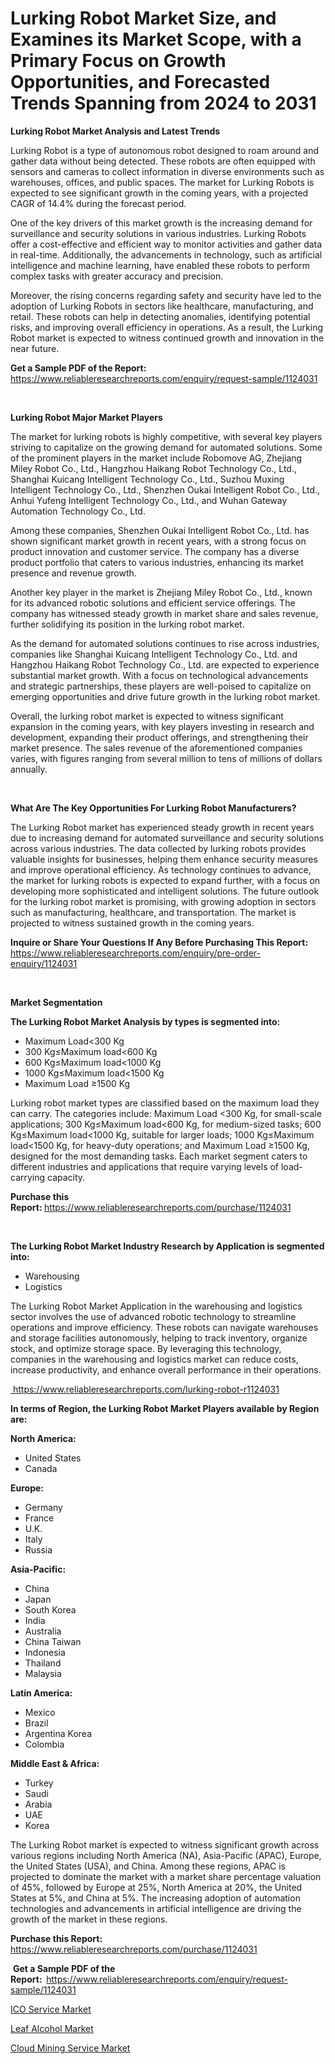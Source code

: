 <p><h1>Lurking Robot Market Size, and Examines its Market Scope, with a Primary Focus on Growth Opportunities, and Forecasted Trends Spanning from 2024 to 2031</h1></p><p><strong>Lurking Robot Market Analysis and Latest Trends</strong></p>
<p><p>Lurking Robot is a type of autonomous robot designed to roam around and gather data without being detected. These robots are often equipped with sensors and cameras to collect information in diverse environments such as warehouses, offices, and public spaces. The market for Lurking Robots is expected to see significant growth in the coming years, with a projected CAGR of 14.4% during the forecast period.</p><p>One of the key drivers of this market growth is the increasing demand for surveillance and security solutions in various industries. Lurking Robots offer a cost-effective and efficient way to monitor activities and gather data in real-time. Additionally, the advancements in technology, such as artificial intelligence and machine learning, have enabled these robots to perform complex tasks with greater accuracy and precision.</p><p>Moreover, the rising concerns regarding safety and security have led to the adoption of Lurking Robots in sectors like healthcare, manufacturing, and retail. These robots can help in detecting anomalies, identifying potential risks, and improving overall efficiency in operations. As a result, the Lurking Robot market is expected to witness continued growth and innovation in the near future.</p></p>
<p><strong>Get a Sample PDF of the Report:&nbsp;</strong> <a href="https://www.reliableresearchreports.com/enquiry/request-sample/1124031">https://www.reliableresearchreports.com/enquiry/request-sample/1124031</a></p>
<p>&nbsp;</p>
<p><strong>Lurking Robot Major Market Players</strong></p>
<p><p>The market for lurking robots is highly competitive, with several key players striving to capitalize on the growing demand for automated solutions. Some of the prominent players in the market include Robomove AG, Zhejiang Miley Robot Co., Ltd., Hangzhou Haikang Robot Technology Co., Ltd., Shanghai Kuicang Intelligent Technology Co., Ltd., Suzhou Muxing Intelligent Technology Co., Ltd., Shenzhen Oukai Intelligent Robot Co., Ltd., Anhui Yufeng Intelligent Technology Co., Ltd., and Wuhan Gateway Automation Technology Co., Ltd.</p><p>Among these companies, Shenzhen Oukai Intelligent Robot Co., Ltd. has shown significant market growth in recent years, with a strong focus on product innovation and customer service. The company has a diverse product portfolio that caters to various industries, enhancing its market presence and revenue growth.</p><p>Another key player in the market is Zhejiang Miley Robot Co., Ltd., known for its advanced robotic solutions and efficient service offerings. The company has witnessed steady growth in market share and sales revenue, further solidifying its position in the lurking robot market.</p><p>As the demand for automated solutions continues to rise across industries, companies like Shanghai Kuicang Intelligent Technology Co., Ltd. and Hangzhou Haikang Robot Technology Co., Ltd. are expected to experience substantial market growth. With a focus on technological advancements and strategic partnerships, these players are well-poised to capitalize on emerging opportunities and drive future growth in the lurking robot market.</p><p>Overall, the lurking robot market is expected to witness significant expansion in the coming years, with key players investing in research and development, expanding their product offerings, and strengthening their market presence. The sales revenue of the aforementioned companies varies, with figures ranging from several million to tens of millions of dollars annually.</p></p>
<p>&nbsp;</p>
<p><strong>What Are The Key Opportunities For Lurking Robot Manufacturers?</strong></p>
<p><p>The Lurking Robot market has experienced steady growth in recent years due to increasing demand for automated surveillance and security solutions across various industries. The data collected by lurking robots provides valuable insights for businesses, helping them enhance security measures and improve operational efficiency. As technology continues to advance, the market for lurking robots is expected to expand further, with a focus on developing more sophisticated and intelligent solutions. The future outlook for the lurking robot market is promising, with growing adoption in sectors such as manufacturing, healthcare, and transportation. The market is projected to witness sustained growth in the coming years.</p></p>
<p><strong>Inquire or Share Your Questions If Any Before Purchasing This Report:</strong> <a href="https://www.reliableresearchreports.com/enquiry/pre-order-enquiry/1124031">https://www.reliableresearchreports.com/enquiry/pre-order-enquiry/1124031</a></p>
<p>&nbsp;</p>
<p><strong>Market Segmentation</strong></p>
<p><strong>The Lurking Robot Market Analysis by types is segmented into:</strong></p>
<p><ul><li>Maximum Load<300 Kg</li><li>300 Kg≤Maximum load<600 Kg</li><li>600 Kg≤Maximum load<1000 Kg</li><li>1000 Kg≤Maximum load<1500 Kg</li><li>Maximum Load ≥1500 Kg</li></ul></p>
<p><p>Lurking robot market types are classified based on the maximum load they can carry. The categories include: Maximum Load <300 Kg, for small-scale applications; 300 Kg≤Maximum load<600 Kg, for medium-sized tasks; 600 Kg≤Maximum load<1000 Kg, suitable for larger loads; 1000 Kg≤Maximum load<1500 Kg, for heavy-duty operations; and Maximum Load ≥1500 Kg, designed for the most demanding tasks. Each market segment caters to different industries and applications that require varying levels of load-carrying capacity.</p></p>
<p><strong>Purchase this Report:&nbsp;</strong><a href="https://www.reliableresearchreports.com/purchase/1124031">https://www.reliableresearchreports.com/purchase/1124031</a></p>
<p>&nbsp;</p>
<p><strong>The Lurking Robot Market Industry Research by Application is segmented into:</strong></p>
<p><ul><li>Warehousing</li><li>Logistics</li></ul></p>
<p><p>The Lurking Robot Market Application in the warehousing and logistics sector involves the use of advanced robotic technology to streamline operations and improve efficiency. These robots can navigate warehouses and storage facilities autonomously, helping to track inventory, organize stock, and optimize storage space. By leveraging this technology, companies in the warehousing and logistics market can reduce costs, increase productivity, and enhance overall performance in their operations.</p></p>
<p><a href="https://www.reliableresearchreports.com/lurking-robot-r1124031">&nbsp;https://www.reliableresearchreports.com/lurking-robot-r1124031</a></p>
<p><strong>In terms of Region, the Lurking Robot Market Players available by Region are:</strong></p>
<p>
    <p> <strong> North America: </strong>
        <ul>
            <li>United States</li>
            <li>Canada</li>
        </ul>
        </p> 
    <p> <strong> Europe: </strong>
        <ul>
            <li>Germany</li>
            <li>France</li>
            <li>U.K.</li>
            <li>Italy</li>
            <li>Russia</li>
        </ul>
        </p> 
    <p> <strong> Asia-Pacific: </strong>
        <ul>
            <li>China</li>
            <li>Japan</li>
            <li>South Korea</li>
            <li>India</li>
            <li>Australia</li>
            <li>China Taiwan</li>
            <li>Indonesia</li>
            <li>Thailand</li>
            <li>Malaysia</li>
        </ul>
        </p> 
    <p> <strong> Latin America: </strong>
        <ul>
            <li>Mexico</li>
            <li>Brazil</li>
            <li>Argentina Korea</li>
            <li>Colombia</li>
        </ul>
        </p> 
    <p> <strong> Middle East & Africa: </strong>
        <ul>
            <li>Turkey</li>
            <li>Saudi</li>
            <li>Arabia</li>
            <li>UAE</li>
            <li>Korea</li>
        </ul>
    </p>
    </p>
<p><p>The Lurking Robot market is expected to witness significant growth across various regions including North America (NA), Asia-Pacific (APAC), Europe, the United States (USA), and China. Among these regions, APAC is projected to dominate the market with a market share percentage valuation of 45%, followed by Europe at 25%, North America at 20%, the United States at 5%, and China at 5%. The increasing adoption of automation technologies and advancements in artificial intelligence are driving the growth of the market in these regions.</p></p>
<p><strong>Purchase this Report: </strong><a href="https://www.reliableresearchreports.com/purchase/1124031">https://www.reliableresearchreports.com/purchase/1124031</a></p>
<p>&nbsp;<strong>Get a Sample PDF of the Report:&nbsp;&nbsp;</strong><a href="https://www.reliableresearchreports.com/enquiry/request-sample/1124031">https://www.reliableresearchreports.com/enquiry/request-sample/1124031</a></p>
<p><strong></strong></p>
<p><p><a href="https://simplistic-meeting-7ee.notion.site/ICO-Service-Market-Analysis-and-Sze-Forecasted-for-period-from-2024-to-2031-a26d13b4f6e24ee1bc56f82823840bef">ICO Service Market</a></p><p><a href="https://issuu.com/reportprime-2/docs/leaf-alcohol-market-size-2030.pptx">Leaf Alcohol Market</a></p><p><a href="https://skillful-vermicelli-b89.notion.site/Cloud-Mining-Service-Market-Size-and-Market-Trends-Complete-Industry-Overview-2024-to-2031-9875347dd3a54685a7b4bb3f0c930a0c">Cloud Mining Service Market</a></p></p>